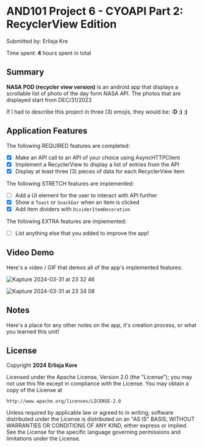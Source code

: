 <!-- (This is a comment) INSTRUCTIONS: Go through this page and fill out any **bolded** entries with their correct values.-->

# AND101 Project 6 - CYOAPI Part 2: RecyclerView Edition

Submitted by: Erlisja Kre

Time spent: **4** hours spent in total

## Summary

**NASA POD (recycler view version)** is an android app that displays a scrollable list of photo of the day form NASA API. The photos that are displayed start from DEC/31/2023

If I had to describe this project in three (3) emojis, they would be: **:D :) :)**

## Application Features

<!-- (This is a comment) Please be sure to change the [ ] to [x] for any features you completed.  If a feature is not checked [x], you might miss the points for that item! -->

The following REQUIRED features are completed:

- [x] Make an API call to an API of your choice using AsyncHTTPClient
- [x] Implement a RecyclerView to display a list of entries from the API
- [x] Display at least three (3) pieces of data for each RecyclerView item

The following STRETCH features are implemented:

- [ ] Add a UI element for the user to interact with API further
- [x] Show a `Toast` or `Snackbar` when an item is clicked
- [x] Add item dividers with `DividerItemDecoration`

The following EXTRA features are implemented:

- [ ] List anything else that you added to improve the app!

## Video Demo

Here's a video / GIF that demos all of the app's implemented features:

![Kapture 2024-03-31 at 23 32 46](https://github.com/Erlisja/NASA_POD_recycler-view/assets/133474314/b582b3d0-54b1-460a-bffd-17c03de1ca6d)

![Kapture 2024-03-31 at 23 34 08](https://github.com/Erlisja/NASA_POD_recycler-view/assets/133474314/bd68be3f-6f15-4642-b941-62f9915ce2c7)




## Notes

Here's a place for any other notes on the app, it's creation process, or what you learned this unit!

## License

Copyright **2024** **Erlisja Kore**

Licensed under the Apache License, Version 2.0 (the "License");
you may not use this file except in compliance with the License.
You may obtain a copy of the License at

    http://www.apache.org/licenses/LICENSE-2.0

Unless required by applicable law or agreed to in writing, software
distributed under the License is distributed on an "AS IS" BASIS,
WITHOUT WARRANTIES OR CONDITIONS OF ANY KIND, either express or implied.
See the License for the specific language governing permissions and
limitations under the License.
